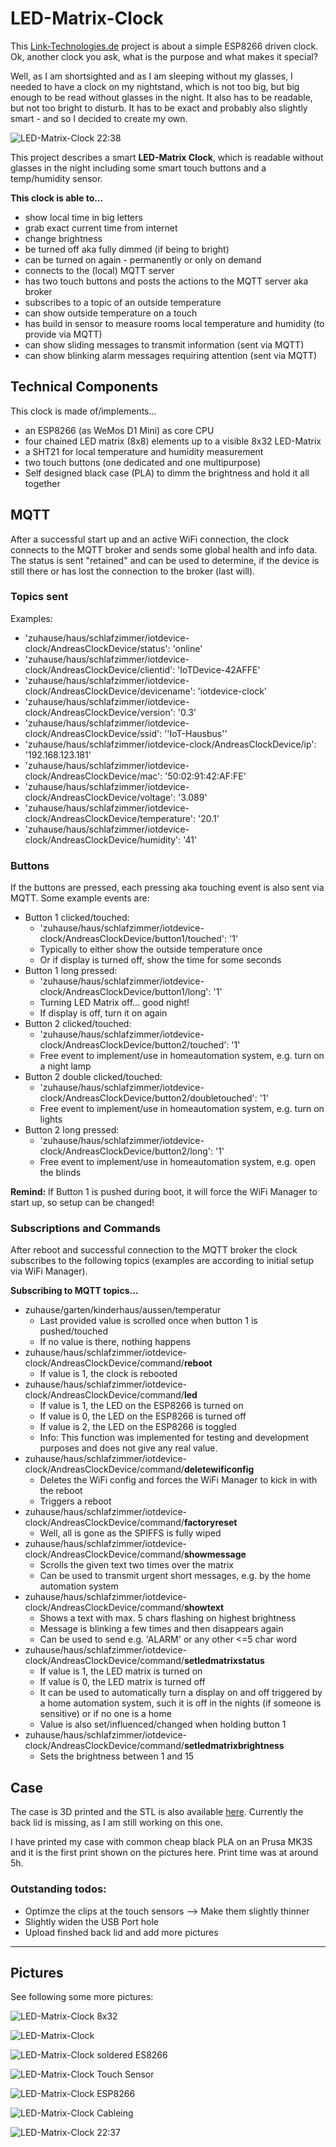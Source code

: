 # LED-Matrix-Clock

This [Link-Technologies.de](http://link-tech.de) project is about a simple ESP8266 driven clock.
Ok, another clock you ask, what is the purpose and what makes it special?

Well, as I am shortsighted and as I am sleeping without my glasses, I needed to have a clock on my nightstand, which is not too big, but big enough to be read without glasses in the night. It also has to be readable, but not too bright to disturb. It has to be exact and probably also slightly smart - and so I decided to create my own.


![LED-Matrix-Clock 22:38](./resources/LED-Matrix-Clock_2238.jpg "LED-Matrix-Clock 22:38")

This project describes a smart **LED-Matrix Clock**, which is readable without glasses in the night including some smart touch buttons and a temp/humidity sensor.

**This clock is able to...**
- show local time in big letters
- grab exact current time from internet
- change brightness
- be turned off aka fully dimmed (if being to bright)
- can be turned on again - permanently or only on demand
- connects to the (local) MQTT server
- has two touch buttons and posts the actions to the MQTT server aka broker
- subscribes to a topic of an outside temperature
- can show outside temperature on a touch
- has build in sensor to measure rooms local temperature and humidity (to provide via MQTT)
- can show sliding messages to transmit information (sent via MQTT)
- can show blinking alarm messages requiring attention (sent via MQTT)


## Technical Components

This clock is made of/implements...
 - an ESP8266 (as WeMos D1 Mini) as core CPU
 - four chained LED matrix (8x8) elements up to a visible 8x32 LED-Matrix
 - a SHT21 for local temperature and humidity measurement
 - two touch buttons (one dedicated and one multipurpose)
 - Self designed black case (PLA) to dimm the brightness and hold it all together



## MQTT

After a successful start up and an active WiFi connection, the clock connects to the MQTT broker and sends some global health and info data.
The status is sent "retained" and can be used to determine, if the device is still there or has lost the connection to the broker (last will).

### Topics sent

Examples:
- 'zuhause/haus/schlafzimmer/iotdevice-clock/AndreasClockDevice/status': 'online'
- 'zuhause/haus/schlafzimmer/iotdevice-clock/AndreasClockDevice/clientid': 'IoTDevice-42AFFE'
- 'zuhause/haus/schlafzimmer/iotdevice-clock/AndreasClockDevice/devicename': 'iotdevice-clock'
- 'zuhause/haus/schlafzimmer/iotdevice-clock/AndreasClockDevice/version': '0.3'
- 'zuhause/haus/schlafzimmer/iotdevice-clock/AndreasClockDevice/ssid': ''IoT-Hausbus''
- 'zuhause/haus/schlafzimmer/iotdevice-clock/AndreasClockDevice/ip': '192.168.123.181'
- 'zuhause/haus/schlafzimmer/iotdevice-clock/AndreasClockDevice/mac': '50:02:91:42:AF:FE'
- 'zuhause/haus/schlafzimmer/iotdevice-clock/AndreasClockDevice/voltage': '3.089'
- 'zuhause/haus/schlafzimmer/iotdevice-clock/AndreasClockDevice/temperature': '20.1'
- 'zuhause/haus/schlafzimmer/iotdevice-clock/AndreasClockDevice/humidity': '41'

### Buttons

If the buttons are pressed, each pressing aka touching event is also sent via MQTT.
Some example events are:

 -  Button 1 clicked/touched:
    - 'zuhause/haus/schlafzimmer/iotdevice-clock/AndreasClockDevice/button1/touched': '1'
    - Typically to either show the outside temperature once
    - Or if display is turned off, show the time for some seconds
 -  Button 1 long pressed:
    - 'zuhause/haus/schlafzimmer/iotdevice-clock/AndreasClockDevice/button1/long': '1'
    - Turning LED Matrix off... good night!
    - If display is off, turn it on again
 -  Button 2 clicked/touched:
    - 'zuhause/haus/schlafzimmer/iotdevice-clock/AndreasClockDevice/button2/touched': '1'
    - Free event to implement/use in homeautomation system, e.g. turn on a night lamp
 - Button 2 double clicked/touched:
    - 'zuhause/haus/schlafzimmer/iotdevice-clock/AndreasClockDevice/button2/doubletouched': '1'
    - Free event to implement/use in homeautomation system, e.g. turn on lights
 - Button 2 long pressed:
    - 'zuhause/haus/schlafzimmer/iotdevice-clock/AndreasClockDevice/button2/long': '1'
    - Free event to implement/use in homeautomation system, e.g. open the blinds
  
 **Remind:**
 If Button 1 is pushed during boot, it will force the WiFi Manager to start up, so setup can be changed!



### Subscriptions and Commands

After reboot and successful connection to the MQTT broker the clock subscribes to the following topics (examples are according to initial setup via WiFi Manager).

**Subscribing to MQTT topics...**
- zuhause/garten/kinderhaus/aussen/temperatur
  - Last provided value is scrolled once when button 1 is pushed/touched
  - If no value is there, nothing happens
- zuhause/haus/schlafzimmer/iotdevice-clock/AndreasClockDevice/command/**reboot**
  - If value is 1, the clock is rebooted
- zuhause/haus/schlafzimmer/iotdevice-clock/AndreasClockDevice/command/**led**
  - If value is 1, the LED on the ESP8266 is turned on
  - If value is 0, the LED on the ESP8266 is turned off
  - If value is 2, the LED on the ESP8266 is toggled
  - Info: This function was implemented for testing and development purposes and does not give any real value.
- zuhause/haus/schlafzimmer/iotdevice-clock/AndreasClockDevice/command/**deletewificonfig**
  - Deletes the WiFi config and forces the WiFi Manager to kick in with the reboot
  - Triggers a reboot
- zuhause/haus/schlafzimmer/iotdevice-clock/AndreasClockDevice/command/**factoryreset**
  - Well, all is gone as the SPIFFS is fully wiped
- zuhause/haus/schlafzimmer/iotdevice-clock/AndreasClockDevice/command/**showmessage**
  - Scrolls the given text two times over the matrix
  - Can be used to transmit urgent short messages, e.g. by the home automation system
- zuhause/haus/schlafzimmer/iotdevice-clock/AndreasClockDevice/command/**showtext**
  - Shows a text with max. 5 chars flashing on highest brightness
  - Message is blinking a few times and then disappears again
  - Can be used to send e.g. 'ALARM' or any other <=5 char word
- zuhause/haus/schlafzimmer/iotdevice-clock/AndreasClockDevice/command/**setledmatrixstatus**
  - If value is 1, the LED matrix is turned on
  - If value is 0, the LED matrix is turned off
  - It can be used to automatically turn a display on and off triggered by a home automation system, such it is off in the nights (if someone is sensitive) or if no one is a home
  - Value is also set/influenced/changed when holding button 1
- zuhause/haus/schlafzimmer/iotdevice-clock/AndreasClockDevice/command/**setledmatrixbrightness**
  - Sets the brightness between 1 and 15

## Case

The case is 3D printed and the STL is also available [here](./case/Clock-MainCase_LED-Matrix-ESP8266_v1.stl). Currently the back lid is missing, as I am still working on this one.

I have printed my case with common cheap black PLA on an Prusa MK3S and it is the first print shown on the pictures here. Print time was at around 5h.

### Outstanding todos:
- Optimze the clips at the touch sensors --> Make them slightly thinner
- Slightly widen the USB Port hole
- Upload finshed back lid and add more pictures

----------


## Pictures

See following some more pictures:

![LED-Matrix-Clock 8x32](./resources/LED-Matrix-Clock_barebone.jpg "LED-Matrix 8x32")

![LED-Matrix-Clock](./resources/LED-Matrix-Clock_matrix-back.jpg "LED-Matrix Back")

![LED-Matrix-Clock soldered ES8266](./resources/LED-Matrix-Clock_ESP8266_dirty-soldering.jpg "LED-Matrix ESP8266 WeMos D1 Mini")

![LED-Matrix-Clock Touch Sensor](./resources/LED-Matrix-Clock_TouchSensor_installation.jpg "LED-Matrix Clock Touch Sensor Installation")

![LED-Matrix-Clock ESP8266](./resources/LED-Matrix-Clock_ESP8266_installation.jpg "LED-Matrix Clock ESP8266 Installation")

![LED-Matrix-Clock Cableing](./resources/LED-Matrix-Clock_MainCase_installation.jpg "LED-Matrix Clock Cableing")

![LED-Matrix-Clock 22:37](./resources/LED-Matrix-Clock_2237.jpg "LED-Matrix-Clock 22:37")